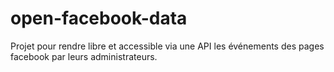 # open-facebook-data
Projet pour rendre libre et accessible via une API les événements des pages facebook par leurs administrateurs.

